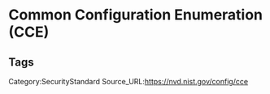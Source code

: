 # Common Configuration Enumeration (CCE)

## Tags

Category:SecurityStandard
Source_URL:https://nvd.nist.gov/config/cce
